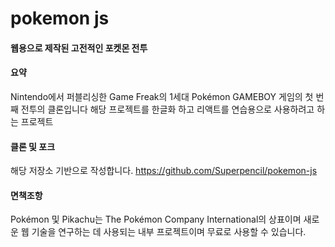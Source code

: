 # pokemon js
#### 웹용으로 제작된 고전적인 포켓몬 전투


#### 요약
Nintendo에서 퍼블리싱한 Game Freak의 1세대 Pokémon GAMEBOY 게임의 첫 번째 전투의 클론입니다 해당 프로젝트를 한글화 하고 리액트를 연습용으로 사용하려고 하는 프로젝트


#### 클론 및 포크
해당 저장소 기반으로 작성합니다.
<https://github.com/Superpencil/pokemon-js>

#### 면책조항
Pokémon 및 Pikachu는 The Pokémon Company International의 상표이며 새로운 웹 기술을 연구하는 데 사용되는 내부 프로젝트이며 무료로 사용할 수 있습니다.
